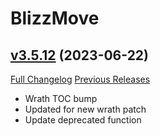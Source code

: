 # BlizzMove

## [v3.5.12](https://github.com/Kiatra/BlizzMove/tree/v3.5.12) (2023-06-22)
[Full Changelog](https://github.com/Kiatra/BlizzMove/compare/v3.5.11...v3.5.12) [Previous Releases](https://github.com/Kiatra/BlizzMove/releases)

- Wrath TOC bump  
- Updated for new wrath patch  
- Update deprecated function  
